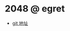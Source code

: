 # 2048 @ egret

+ [git 地址](http://huangbinhustei.github.io/2048/index.html)



<script>
var _hmt = _hmt || [];
(function() {
  var hm = document.createElement("script");
  hm.src = "//hm.baidu.com/hm.js?a697f9aa49264d240c7782306193e2e3";
  var s = document.getElementsByTagName("script")[0]; 
  s.parentNode.insertBefore(hm, s);
})();
</script>






